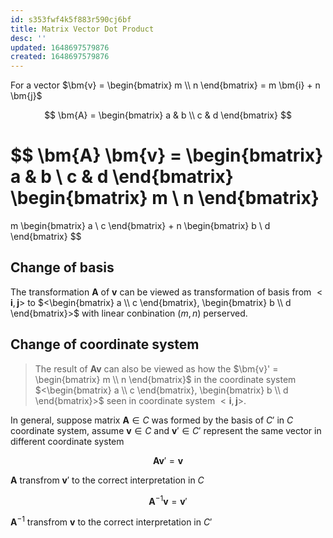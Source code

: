 ```yaml
---
id: s353fwf4k5f883r590cj6bf
title: Matrix Vector Dot Product
desc: ''
updated: 1648697579876
created: 1648697579876
---
```


For a vector $\bm{v} = \begin{bmatrix} m \\ n \end{bmatrix} = m \bm{i} + n \bm{j}$

$$
\bm{A} =
\begin{bmatrix}
a & b \\
c & d
\end{bmatrix}
$$

$$
\bm{A} \bm{v} = 
\begin{bmatrix}
a & b \\
c & d
\end{bmatrix}
\begin{bmatrix}
m \\ 
n 
\end{bmatrix}
=
m
\begin{bmatrix}
a \\ 
c 
\end{bmatrix}
+
n
\begin{bmatrix}
b \\ 
d 
\end{bmatrix}
$$

## Change of basis

The transformation $\bm{A}$ of $\bm{v}$ can be viewed as transformation of basis from $<\bm{i}, \bm{j}>$ to $<\begin{bmatrix} a \\ c \end{bmatrix}, \begin{bmatrix} b \\ d \end{bmatrix}>$ with linear conbination $(m, n)$ perserved. 

## Change of coordinate system

> The result of $\bm{A} \bm{v}$ can also be viewed as how the $\bm{v}' = \begin{bmatrix} m \\ n \end{bmatrix}$ in the coordinate system $<\begin{bmatrix} a \\ c \end{bmatrix}, \begin{bmatrix} b \\ d \end{bmatrix}>$ seen in coordinate system $<\bm{i}, \bm{j}>$.

In general, suppose matrix $\bm{A} \in C$ was formed by the basis of $C'$ in $C$ coordinate system, assume $\bm{v} \in C$ and $\bm{v}' \in C'$ represent the same vector in different coordinate system

$$
\bm{A} \bm{v}' = \bm{v}
$$

$\bm{A}$ transfrom $\bm{v}'$ to the correct interpretation in $C$

$$
\bm{A}^{-1} \bm{v} = \bm{v}'
$$

$\bm{A}^{-1}$ transfrom $\bm{v}$ to the correct interpretation in $C'$